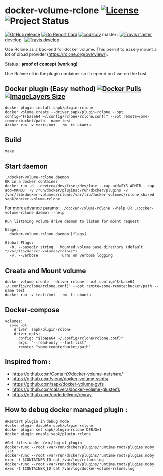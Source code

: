 # docker-volume-rclone [![License](https://img.shields.io/badge/license-MIT-red.svg)](https://github.com/sapk/docker-volume-rclone/blob/master/LICENSE) ![Project Status](http://img.shields.io/badge/status-alpha-red.svg)
[![GitHub release](https://img.shields.io/github/release/sapk/docker-volume-rclone.svg)](https://github.com/sapk/docker-volume-rclone/releases) [![Go Report Card](https://goreportcard.com/badge/github.com/sapk/docker-volume-rclone)](https://goreportcard.com/report/github.com/sapk/docker-volume-rclone)
[![codecov](https://codecov.io/gh/sapk/docker-volume-rclone/branch/master/graph/badge.svg)](https://codecov.io/gh/sapk/docker-volume-rclone)
 master : [![Travis master](https://api.travis-ci.org/sapk/docker-volume-rclone.svg?branch=master)](https://travis-ci.org/sapk/docker-volume-rclone) develop : [![Travis develop](https://api.travis-ci.org/sapk/docker-volume-rclone.svg?branch=develop)](https://travis-ci.org/sapk/docker-volume-rclone)


Use Rclone as a backend for docker volume. This permit to easely mount a lot of cloud provider (https://rclone.org/overview/).

Status : **proof of concept (working)**

Use Rclone cli in the plugin container so it depend on fuse on the host.

## Docker plugin (Easy method) [![Docker Pulls](https://img.shields.io/docker/pulls/sapk/plugin-rclone.svg)](https://hub.docker.com/r/sapk/plugin-rclone) [![ImageLayers Size](https://img.shields.io/imagelayers/image-size/sapk/plugin-rclone/latest.svg)](https://hub.docker.com/r/sapk/plugin-rclone)
```
docker plugin install sapk/plugin-rclone
docker volume create --driver sapk/plugin-rclone --opt config="$(base64 ~/.config/rclone/rclone.conf)" --opt remote=some-remote:bucket/path --name test
docker run -v test:/mnt --rm -ti ubuntu
```

## Build
```
make
```

## Start daemon
```
./docker-volume-rclone daemon
OR in a docker container
docker run -d --device=/dev/fuse:/dev/fuse --cap-add=SYS_ADMIN --cap-add=MKNOD  -v /run/docker/plugins:/run/docker/plugins -v /var/lib/docker-volumes/rclone:/var/lib/docker-volumes/rclone:shared sapk/docker-volume-rclone
```

For more advance params : ```./docker-volume-rclone --help OR ./docker-volume-rclone daemon --help```
```
Run listening volume drive deamon to listen for mount request

Usage:
  docker-volume-rclone daemon [flags]

Global Flags:
  -b, --basedir string   Mounted volume base directory (default "/var/lib/docker-volumes/rclone")
  -v, --verbose          Turns on verbose logging
```

## Create and Mount volume
```
docker volume create --driver rclone --opt config="$(base64 ~/.config/rclone/rclone.conf)" --opt remote=some-remote:bucket/path --name test
docker run -v test:/mnt --rm -ti ubuntu
```

## Docker-compose
```
volumes:
  some_vol:
    driver: sapk/plugin-rclone
    driver_opts:
      config: "$(base64 ~/.config/rclone/rclone.conf)"
      args: "--read-only --fast-list"
      remote: "some-remote:bucket/path"
```

## Inspired from :
 - https://github.com/ContainX/docker-volume-netshare/
 - https://github.com/vieux/docker-volume-sshfs/
 - https://github.com/sapk/docker-volume-gvfs
 - https://github.com/calavera/docker-volume-glusterfs
 - https://github.com/codedellemc/rexray

## How to debug docker managed plugin :
```
#Restart plugin in debug mode
docker plugin disable sapk/plugin-rclone
docker plugin set sapk/plugin-rclone DEBUG=1
docker plugin enable sapk/plugin-rclone

#Get files under /var/log of plugin
docker-runc --root /var/run/docker/plugins/runtime-root/plugins.moby list
docker-runc --root /var/run/docker/plugins/runtime-root/plugins.moby exec -t $CONTAINER_ID cat /var/log/rclone.log
docker-runc --root /var/run/docker/plugins/runtime-root/plugins.moby exec -t $CONTAINER_ID cat /var/log/docker-volume-rclone.log
```
